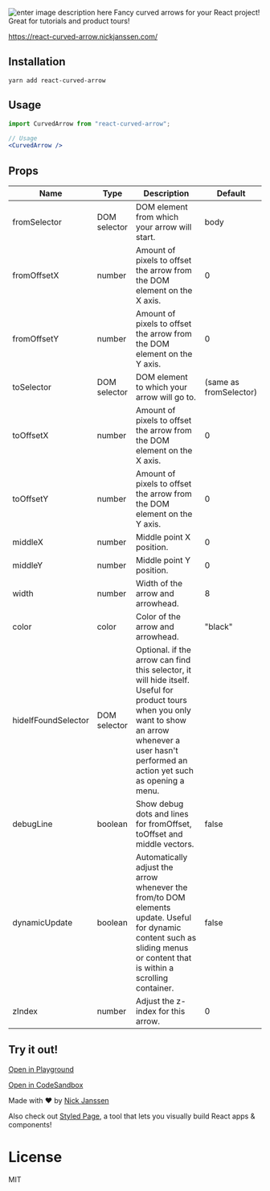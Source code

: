 ![enter image description here](https://assets.styledpage.com/react-curved-arrow/logo.png)
Fancy curved arrows for your React project! Great for tutorials and product tours!

https://react-curved-arrow.nickjanssen.com/



## Installation

`yarn add react-curved-arrow`

## Usage

```jsx
import CurvedArrow from "react-curved-arrow";

// Usage
<CurvedArrow />
```

## Props
|Name|Type|Description|Default|
|--- |--- |--- |--- |
|fromSelector|DOM selector|DOM element from which your arrow will start.|body|
|fromOffsetX|number|Amount of pixels to offset the arrow from the DOM element on the X axis.|0|
|fromOffsetY|number|Amount of pixels to offset the arrow from the DOM element on the Y axis.|0|
|toSelector|DOM selector|DOM element to which your arrow will go to.|(same as fromSelector)|
|toOffsetX|number|Amount of pixels to offset the arrow from the DOM element on the X axis.|0|
|toOffsetY|number|Amount of pixels to offset the arrow from the DOM element on the Y axis.|0|
|middleX|number|Middle point X position.|0|
|middleY|number|Middle point Y position.|0|
|width|number|Width of the arrow and arrowhead.|8|
|color|color|Color of the arrow and arrowhead.|"black"|
|hideIfFoundSelector|DOM selector|Optional. if the arrow can find this selector, it will hide itself. Useful for product tours when you only want to show an arrow whenever a user hasn't performed an action yet such as opening a menu.||
|debugLine|boolean|Show debug dots and lines for fromOffset, toOffset and middle vectors.|false|
|dynamicUpdate|boolean|Automatically adjust the arrow whenever the from/to DOM elements update. Useful for dynamic content such as sliding menus or content that is within a scrolling container.|false|
|zIndex|number|Adjust the z-index for this arrow.|0|

## Try it out!

[Open in Playground](https://app.styledpage.com/app/-M-zcwJJQcEEOLLVgwE8)

[Open in CodeSandbox](https://app.styledpage.com/app/-M-zcwJJQcEEOLLVgwE8)

Made with ❤️ by [Nick Janssen](https://twitter.com/nickjanssen_com)

Also check out [Styled Page](https://styledpage.com/?ref=eam&eam=react-curved), a tool that lets you visually build React apps & components!

# License
MIT
